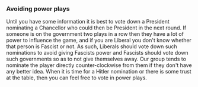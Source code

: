 ### Avoiding power plays

Until you have some information it is best to vote down a President nominating a Chancellor who could then be President in the next round.  If someone is on the government two plays in a row then they have a lot of power to influence the game, and if you are Liberal you don't know whether that person is Fascist or not. As such, Liberals should vote down such nominations to avoid giving Fascists power and Fascists should vote down such governments so as to not give themselves away. Our group tends to nominate the player directly counter-clockwise from them if they don't have any better idea. When it is time for a Hitler nomination or there is some trust at the table, then you can feel free to vote in power plays.

